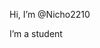 Hi, I’m @Nicho2210

I’m a student


<!---
Nicho2210/Nicho2210 is a ✨ special ✨ repository because its `README.md` (this file) appears on your GitHub profile.
You can click the Preview link to take a look at your changes.
--->
